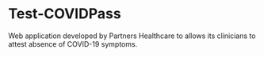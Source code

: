 # Test-COVIDPass
Web application developed by Partners Healthcare to allows its clinicians to attest absence of COVID-19 symptoms.
